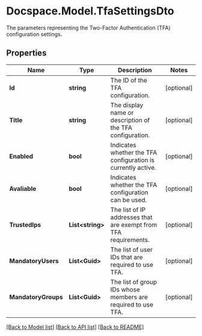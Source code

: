 # Docspace.Model.TfaSettingsDto
The parameters representing the Two-Factor Authentication (TFA) configuration settings.

## Properties

Name | Type | Description | Notes
------------ | ------------- | ------------- | -------------
**Id** | **string** | The ID of the TFA configuration. | [optional] 
**Title** | **string** | The display name or description of the TFA configuration. | [optional] 
**Enabled** | **bool** | Indicates whether the TFA configuration is currently active. | [optional] 
**Avaliable** | **bool** | Indicates whether the TFA configuration can be used. | [optional] 
**TrustedIps** | **List&lt;string&gt;** | The list of IP addresses that are exempt from TFA requirements. | [optional] 
**MandatoryUsers** | **List&lt;Guid&gt;** | The list of user IDs that are required to use TFA. | [optional] 
**MandatoryGroups** | **List&lt;Guid&gt;** | The list of group IDs whose members are required to use TFA. | [optional] 

[[Back to Model list]](../README.md#documentation-for-models) [[Back to API list]](../README.md#documentation-for-api-endpoints) [[Back to README]](../README.md)

